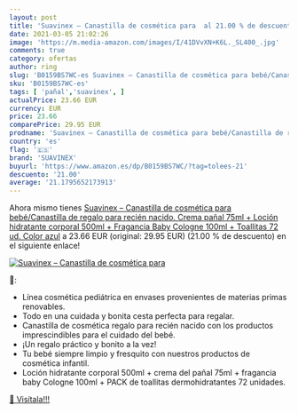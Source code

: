 ```yaml
---
layout: post
title: 'Suavinex – Canastilla de cosmética para  al 21.00 % de descuento'
date: 2021-03-05 21:02:26
image: 'https://m.media-amazon.com/images/I/41DVvXN+K6L._SL400_.jpg'
comments: true
category: ofertas
author: ring
slug: 'B0159BS7WC-es Suavinex – Canastilla de cosmética para bebé/Canastilla de...'
sku: 'B0159BS7WC-es'
tags: [ 'pañal','suavinex', ]
actualPrice: 23.66 EUR
currency: EUR
price: 23.66
comparePrice: 29.95 EUR
prodname: 'Suavinex – Canastilla de cosmética para bebé/Canastilla de regalo para recién nacido. Crema pañal 75ml + Loción hidratante corporal 500ml + Fragancia Baby Cologne 100ml + Toallitas 72 ud. Color azul'
country: 'es'
flag: '🇪🇸'
brand: 'SUAVINEX'
buyurl: 'https://www.amazon.es/dp/B0159BS7WC/?tag=tolees-21'
descuento: '21.00'
average: '21.1795652173913'
---
```


Ahora mismo tienes [Suavinex – Canastilla de cosmética para bebé/Canastilla de regalo para recién nacido. Crema pañal 75ml + Loción hidratante corporal 500ml + Fragancia Baby Cologne 100ml + Toallitas 72 ud. Color azul](https://www.amazon.es/dp/B0159BS7WC/?tag=tolees-21) a 23.66 EUR (original: 29.95 EUR) (21.00 %  de descuento) en el siguiente enlace!

[![Suavinex – Canastilla de cosmética para ](https://m.media-amazon.com/images/I/41DVvXN+K6L._SL400_.jpg)](https://www.amazon.es/dp/B0159BS7WC/?tag=tolees-21)

🔎:

- Línea cosmética pediátrica en envases provenientes de materias primas renovables.
- Todo en una cuidada y bonita cesta perfecta para regalar.
- Canastilla de cosmética regalo para recién nacido con los productos imprescindibles para el cuidado del bebé.
- ¡Un regalo práctico y bonito a la vez!
- Tu bebé siempre limpio y fresquito con nuestros productos de cosmética infantil.
- Loción hidratante corporal 500ml + crema del pañal 75ml + fragancia baby Cologne 100ml + PACK de toallitas dermohidratantes 72 unidades.

[🛒 Visítala!!!](https://www.amazon.es/dp/B0159BS7WC/?tag=tolees-21)
